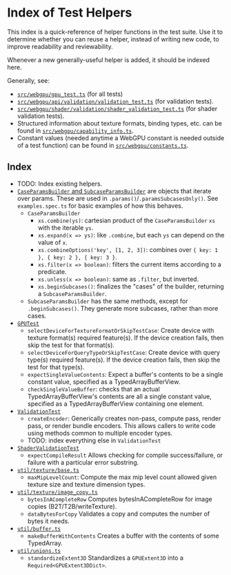 # Index of Test Helpers

This index is a quick-reference of helper functions in the test suite.
Use it to determine whether you can reuse a helper, instead of writing new code,
to improve readability and reviewability.

Whenever a new generally-useful helper is added, it should be indexed here.

Generally, see:

- [`src/webgpu/gpu_test.ts`](../src/webgpu/gpu_test.ts) (for all tests)
- [`src/webgpu/api/validation/validation_test.ts`](../src/webgpu/api/validation/validation_test.ts)
  (for validation tests).
- [`src/webgpu/shader/validation/shader_validation_test.ts`](../src/webgpu/shader/validation/shader_validation_test.ts)
  (for shader validation tests).
- Structured information about texture formats, binding types, etc. can be found in
  [`src/webgpu/capability_info.ts`](../src/webgpu/capability_info.ts).
- Constant values (needed anytime a WebGPU constant is needed outside of a test function)
  can be found in [`src/webgpu/constants.ts`](../src/webgpu/constants.ts).

## Index

- TODO: Index existing helpers.
- [`CaseParamsBuilder` and `SubcaseParamsBuilder`](../src/common/framework/params_builder.ts)
    are objects that iterate over params. These are used in `.params()`/`.paramsSubcasesOnly()`.
    See `examples.spec.ts` for basic examples of how this behaves.
    - `CaseParamsBuilder`
        - `xs.combine(ys)`: cartesian product of the `CaseParamsBuilder` `xs` with the iterable `ys`.
        - `xs.expand(x => ys)`: like `.combine`, but each `ys` can depend on the value of `x`.
        - `xs.combineOptions('key', [1, 2, 3])`: combines over `{ key: 1 }, { key: 2 }, { key: 3 }`.
        - `xs.filter(x => boolean)`: filters the current items according to a predicate.
        - `xs.unless(x => boolean)`: same as `.filter`, but inverted.
        - `xs.beginSubcases()`: finalizes the "cases" of the builder, returning a `SubcaseParamsBuilder`.
    - `SubcaseParamsBuilder` has the same methods, except for `.beginSubcases()`.
        They generate more subcases, rather than more cases.
- [`GPUTest`](../src/webgpu/gpu_test.ts)
    - `selectDeviceForTextureFormatOrSkipTestCase`: Create device with texture format(s) required
        feature(s). If the device creation fails, then skip the test for that format(s).
    - `selectDeviceForQueryTypeOrSkipTestCase`: Create device with query type(s) required
        feature(s). If the device creation fails, then skip the test for that type(s).
    - `expectSingleValueContents`: Expect a buffer's contents to be a single constant value,
        specified as a TypedArrayBufferView.
    - `checkSingleValueBuffer`: checks that an actual TypedArrayBufferView's contents are all a
        single constant value, specified as a TypedArrayBufferView containing one element.
- [`ValidationTest`](../src/webgpu/api/validation/validation_test.ts)
    - `createEncoder`: Generically creates non-pass, compute pass, render pass, or render bundle
        encoders. This allows callers to write code using methods common to multiple encoder types.
    - TODO: index everything else in `ValidationTest`
- [`ShaderValidationTest`](../src/webgpu/shader/validation/shader_validation_test.ts)
    - `expectCompileResult` Allows checking for compile success/failure, or failure with a
      particular error substring.
- [`util/texture/base.ts`](../src/webgpu/util/texture/base.ts)
    - `maxMipLevelCount`: Compute the max mip level count allowed given texture size and texture
        dimension types.
- [`util/texture/image_copy.ts`](../src/webgpu/util/texture/image_copy.ts)
    - `bytesInACompleteRow` Computes bytesInACompleteRow for image copies (B2T/T2B/writeTexture).
    - `dataBytesForCopy` Validates a copy and computes the number of bytes it needs.
- [`util/buffer.ts`](../src/webgpu/util/buffer.ts)
    - `makeBufferWithContents` Creates a buffer with the contents of some TypedArray.
- [`util/unions.ts`](../src/webgpu/util/unions.ts)
    - `standardizeExtent3D` Standardizes a `GPUExtent3D` into a `Required<GPUExtent3DDict>`.
